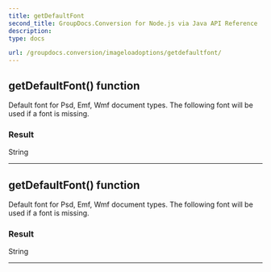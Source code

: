 ```yaml
---
title: getDefaultFont
second_title: GroupDocs.Conversion for Node.js via Java API Reference
description: 
type: docs

url: /groupdocs.conversion/imageloadoptions/getdefaultfont/
---
```


## getDefaultFont()  function

 Default font for Psd, Emf, Wmf document types. The following font will be used if a font is missing.
 

### Result
String


---


## getDefaultFont()  function

 Default font for Psd, Emf, Wmf document types. The following font will be used if a font is missing.
 

### Result
String


---


